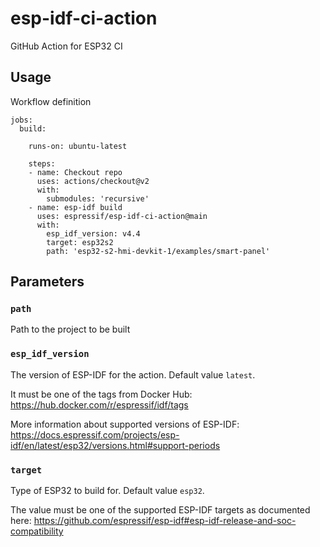 # esp-idf-ci-action

GitHub Action for ESP32 CI

## Usage

Workflow definition

```
jobs:
  build:

    runs-on: ubuntu-latest

    steps:
    - name: Checkout repo
      uses: actions/checkout@v2
      with:
        submodules: 'recursive'
    - name: esp-idf build
      uses: espressif/esp-idf-ci-action@main
      with:
        esp_idf_version: v4.4
        target: esp32s2
        path: 'esp32-s2-hmi-devkit-1/examples/smart-panel'
```

## Parameters

### `path`

Path to the project to be built

### `esp_idf_version`

The version of ESP-IDF for the action. Default value `latest`.

It must be one of the tags from Docker Hub: https://hub.docker.com/r/espressif/idf/tags

More information about supported versions of ESP-IDF: https://docs.espressif.com/projects/esp-idf/en/latest/esp32/versions.html#support-periods

### `target`

Type of ESP32 to build for. Default value `esp32`.

The value must be one of the supported ESP-IDF targets as documented here: https://github.com/espressif/esp-idf#esp-idf-release-and-soc-compatibility
